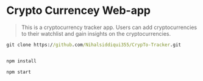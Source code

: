 # Crypto Currencey Web-app

> This is a cryptocurrency tracker app. Users can add cryptocurrencies to their watchlist and gain insights on the cryptocurrencies.

```cmd
git clone https://github.com/Nihalsiddiqui355/CrypTo-Tracker.git
```

```cmd

npm install

```

```cmd
npm start
```
